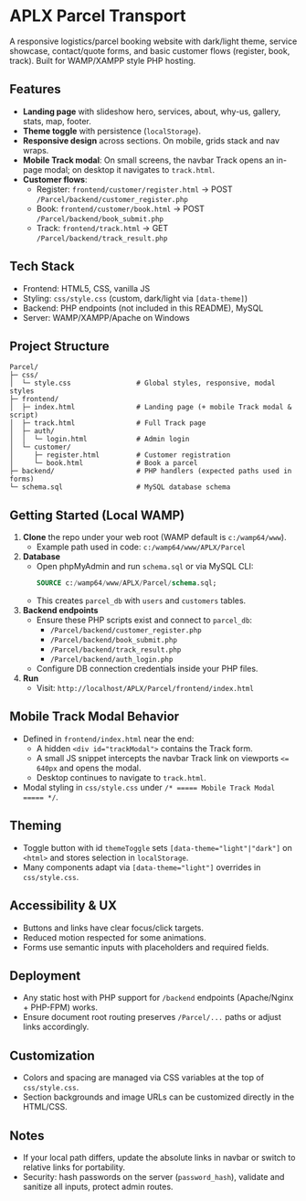 # APLX Parcel Transport

A responsive logistics/parcel booking website with dark/light theme, service showcase, contact/quote forms, and basic customer flows (register, book, track). Built for WAMP/XAMPP style PHP hosting.

## Features
- **Landing page** with slideshow hero, services, about, why-us, gallery, stats, map, footer.
- **Theme toggle** with persistence (`localStorage`).
- **Responsive design** across sections. On mobile, grids stack and nav wraps.
- **Mobile Track modal**: On small screens, the navbar Track opens an in-page modal; on desktop it navigates to `track.html`.
- **Customer flows**:
  - Register: `frontend/customer/register.html` → POST `/Parcel/backend/customer_register.php`
  - Book: `frontend/customer/book.html` → POST `/Parcel/backend/book_submit.php`
  - Track: `frontend/track.html` → GET `/Parcel/backend/track_result.php`

## Tech Stack
- Frontend: HTML5, CSS, vanilla JS
- Styling: `css/style.css` (custom, dark/light via `[data-theme]`)
- Backend: PHP endpoints (not included in this README), MySQL
- Server: WAMP/XAMPP/Apache on Windows

## Project Structure
```
Parcel/
├─ css/
│  └─ style.css                # Global styles, responsive, modal styles
├─ frontend/
│  ├─ index.html               # Landing page (+ mobile Track modal & script)
│  ├─ track.html               # Full Track page
│  ├─ auth/
│  │  └─ login.html            # Admin login
│  └─ customer/
│     ├─ register.html         # Customer registration
│     └─ book.html             # Book a parcel
├─ backend/                    # PHP handlers (expected paths used in forms)
└─ schema.sql                  # MySQL database schema
```

## Getting Started (Local WAMP)
1. **Clone** the repo under your web root (WAMP default is `c:/wamp64/www`).
   - Example path used in code: `c:/wamp64/www/APLX/Parcel`
2. **Database**
   - Open phpMyAdmin and run `schema.sql` or via MySQL CLI:
     ```sql
     SOURCE c:/wamp64/www/APLX/Parcel/schema.sql;
     ```
   - This creates `parcel_db` with `users` and `customers` tables.
3. **Backend endpoints**
   - Ensure these PHP scripts exist and connect to `parcel_db`:
     - `/Parcel/backend/customer_register.php`
     - `/Parcel/backend/book_submit.php`
     - `/Parcel/backend/track_result.php`
     - `/Parcel/backend/auth_login.php`
   - Configure DB connection credentials inside your PHP files.
4. **Run**
   - Visit: `http://localhost/APLX/Parcel/frontend/index.html`

## Mobile Track Modal Behavior
- Defined in `frontend/index.html` near the end:
  - A hidden `<div id="trackModal">` contains the Track form.
  - A small JS snippet intercepts the navbar Track link on viewports `<= 640px` and opens the modal.
  - Desktop continues to navigate to `track.html`.
- Modal styling in `css/style.css` under `/* ===== Mobile Track Modal ===== */`.

## Theming
- Toggle button with id `themeToggle` sets `[data-theme="light"|"dark"]` on `<html>` and stores selection in `localStorage`.
- Many components adapt via `[data-theme="light"]` overrides in `css/style.css`.

## Accessibility & UX
- Buttons and links have clear focus/click targets.
- Reduced motion respected for some animations.
- Forms use semantic inputs with placeholders and required fields.

## Deployment
- Any static host with PHP support for `/backend` endpoints (Apache/Nginx + PHP-FPM) works.
- Ensure document root routing preserves `/Parcel/...` paths or adjust links accordingly.

## Customization
- Colors and spacing are managed via CSS variables at the top of `css/style.css`.
- Section backgrounds and image URLs can be customized directly in the HTML/CSS.

## Notes
- If your local path differs, update the absolute links in navbar or switch to relative links for portability.
- Security: hash passwords on the server (`password_hash`), validate and sanitize all inputs, protect admin routes.
